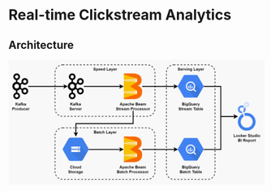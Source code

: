 # Real-time Clickstream Analytics

## Architecture
<img src="./images/architecture diagram.png" width="800">